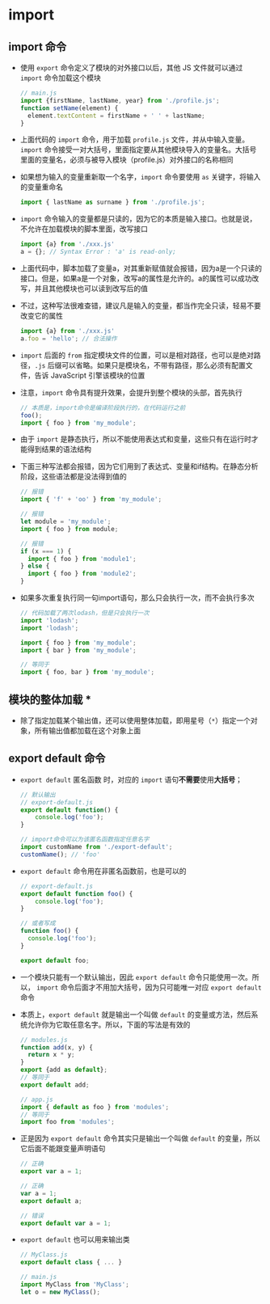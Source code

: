 # import

## import 命令

+ 使用 `export` 命令定义了模块的对外接口以后，其他 JS 文件就可以通过 `import` 命令加载这个模块

    ```js
    // main.js
    import {firstName, lastName, year} from './profile.js';
    function setName(element) {
      element.textContent = firstName + ' ' + lastName;
    }
    ```

+ 上面代码的 `import` 命令，用于加载 `profile.js` 文件，并从中输入变量。`import` 命令接受一对大括号，里面指定要从其他模块导入的变量名。大括号里面的变量名，必须与被导入模块（profile.js）对外接口的名称相同

+ 如果想为输入的变量重新取一个名字，`import` 命令要使用 `as` 关键字，将输入的变量重命名

    ```js
    import { lastName as surname } from './profile.js';
    ```

+ `import` 命令输入的变量都是只读的，因为它的本质是输入接口。也就是说，不允许在加载模块的脚本里面，改写接口

    ```js
    import {a} from './xxx.js'
    a = {}; // Syntax Error : 'a' is read-only;
    ```

+ 上面代码中，脚本加载了变量a，对其重新赋值就会报错，因为a是一个只读的接口。但是，如果a是一个对象，改写a的属性是允许的。a的属性可以成功改写，并且其他模块也可以读到改写后的值

+ 不过，这种写法很难查错，建议凡是输入的变量，都当作完全只读，轻易不要改变它的属性

    ```js
    import {a} from './xxx.js'
    a.foo = 'hello'; // 合法操作
    ```

+ `import` 后面的 `from` 指定模块文件的位置，可以是相对路径，也可以是绝对路径，`.js` 后缀可以省略。如果只是模块名，不带有路径，那么必须有配置文件，告诉 JavaScript 引擎该模块的位置

+ 注意，`import` 命令具有提升效果，会提升到整个模块的头部，首先执行

    ```js
    // 本质是，import命令是编译阶段执行的，在代码运行之前
    foo();
    import { foo } from 'my_module';
    ```

+ 由于 `import` 是静态执行，所以不能使用表达式和变量，这些只有在运行时才能得到结果的语法结构

+ 下面三种写法都会报错，因为它们用到了表达式、变量和if结构。在静态分析阶段，这些语法都是没法得到值的

    ```js
    // 报错
    import { 'f' + 'oo' } from 'my_module';
    ```

    ```js
    // 报错
    let module = 'my_module';
    import { foo } from module;
    ```

    ```js
    // 报错
    if (x === 1) {
      import { foo } from 'module1';
    } else {
      import { foo } from 'module2';
    }
    ```

+ 如果多次重复执行同一句import语句，那么只会执行一次，而不会执行多次

    ```js
    // 代码加载了两次lodash，但是只会执行一次
    import 'lodash';
    import 'lodash';
    ```

    ```js
    import { foo } from 'my_module';
    import { bar } from 'my_module';

    // 等同于
    import { foo, bar } from 'my_module';
    ```

## 模块的整体加载 \*

+ 除了指定加载某个输出值，还可以使用整体加载，即用星号（`*`）指定一个对象，所有输出值都加载在这个对象上面

## export default 命令

+ `export default` 匿名函数 时，对应的 `import` 语句**不需要**使用**大括号**；

    ```js
    // 默认输出
    // export-default.js
    export default function() {
        console.log('foo');
    }
    ```

    ```js
    // import命令可以为该匿名函数指定任意名字
    import customName from './export-default';
    customName(); // 'foo'
    ```

+ `export default` 命令用在非匿名函数前，也是可以的

    ```js
    // export-default.js
    export default function foo() {
        console.log('foo');
    }

    // 或者写成
    function foo() {
      console.log('foo');
    }

    export default foo;
    ```

+ 一个模块只能有一个默认输出，因此 `export default` 命令只能使用一次。所以， `import` 命令后面才不用加大括号，因为只可能唯一对应 `export default` 命令

+ 本质上，`export default` 就是输出一个叫做 `default` 的变量或方法，然后系统允许你为它取任意名字。所以，下面的写法是有效的

    ```js
    // modules.js
    function add(x, y) {
      return x * y;
    }
    export {add as default};
    // 等同于
    export default add;

    // app.js
    import { default as foo } from 'modules';
    // 等同于
    import foo from 'modules';
    ```

+ 正是因为 `export default` 命令其实只是输出一个叫做 `default` 的变量，所以它后面不能跟变量声明语句

    ```js
    // 正确
    export var a = 1;

    // 正确
    var a = 1;
    export default a;

    // 错误
    export default var a = 1;
    ```

+ `export default` 也可以用来输出类

    ```js
    // MyClass.js
    export default class { ... }

    // main.js
    import MyClass from 'MyClass';
    let o = new MyClass();
    ```
